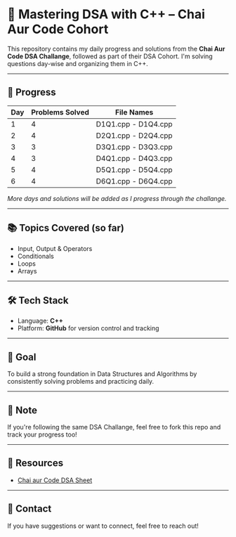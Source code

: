 # 🚀 Mastering DSA with C++ – Chai Aur Code Cohort

This repository contains my daily progress and solutions from the **Chai Aur Code DSA Challange**, followed as part of their DSA Cohort. I'm solving questions day-wise and organizing them in C++.

---

## 📅 Progress

| Day | Problems Solved | File Names         |
|-----|------------------|--------------------|
| 1   | 4                | D1Q1.cpp - D1Q4.cpp |
| 2   | 4                | D2Q1.cpp - D2Q4.cpp |
| 3   | 3                | D3Q1.cpp - D3Q3.cpp |
| 4   | 3                | D4Q1.cpp - D4Q3.cpp |
| 5   | 4                | D5Q1.cpp - D5Q4.cpp |
| 6   | 4                | D6Q1.cpp - D6Q4.cpp |

*More days and solutions will be added as I progress through the challange.*

---

## 📚 Topics Covered (so far)

- Input, Output & Operators
- Conditionals
- Loops
- Arrays

---

## 🛠️ Tech Stack

- Language: **C++**
- Platform: **GitHub** for version control and tracking

---

## 🧠 Goal

To build a strong foundation in Data Structures and Algorithms by consistently solving problems and practicing daily.

---

## 📌 Note

If you're following the same DSA Challange, feel free to fork this repo and track your progress too!

---

## 🔗 Resources

- [Chai aur Code DSA Sheet](https://courses.chaicode.com/learn)

---

## 📩 Contact

If you have suggestions or want to connect, feel free to reach out!

